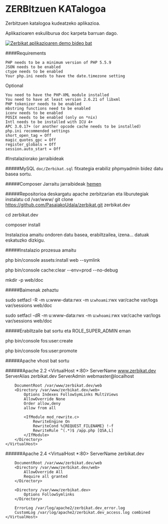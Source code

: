 ZERBItzuen KATalogoa
========================

Zerbitzuen katalogoa kudeatzeko aplikazioa. 

Aplikazioaren eskuliburua doc karpeta barruan dago.

[![Zerbikat aplikazioaren demo bideo bat](http://img.youtube.com/vi/AnE88hGdO7s/0.jpg)](http://www.youtube.com/watch?v=AnE88hGdO7s "Zerbikat aplikazioaren demo bideo bat")


####Requirements

    PHP needs to be a minimum version of PHP 5.5.9
    JSON needs to be enabled
    ctype needs to be enabled
    Your php.ini needs to have the date.timezone setting

   Optional

    You need to have the PHP-XML module installed
    You need to have at least version 2.6.21 of libxml
    PHP tokenizer needs to be enabled
    mbstring functions need to be enabled
    iconv needs to be enabled
    POSIX needs to be enabled (only on *nix)
    Intl needs to be installed with ICU 4+
    APC 3.0.17+ (or another opcode cache needs to be installed)
    php.ini recommended settings
    short_open_tag = Off
    magic_quotes_gpc = Off
    register_globals = Off
    session.auto_start = Off


#Instalaziorako jarraibideak

#####MySQL
``doc/Zerbikat.sql`` fitxategia erabiliz phpmyadmin bidez datu basea sortu.

#####Composer
Jarraitu jarraibideak [hemen](https://getcomposer.org/download/)

#####Repositorioa deskargatu apache zerbitzarian eta liburutegiak instalatu
cd /var/www/
git clone https://github.com/PasaiakoUdala/zerbikat.git zerbikat.dev

cd zerbikat.dev

composer install

Instalazioa amaitu ondoren datu basea, erabiltzailea, izena... datuak eskatuzko dizkigu.

#####Instalazio prozesua amaitu

php bin/console assets:install web --symlink

php bin/console cache:clear --env=prod --no-debug

mkdir -p web/doc

#####Baimenak zehaztu

sudo setfacl -R -m u:www-data:rwx -m u:`whoami`:rwx var/cache var/logs var/sessions web/doc

sudo setfacl -dR -m u:www-data:rwx -m u:`whoami`:rwx var/cache var/logs var/sessions web/doc

#####Erabiltzaile bat sortu eta ROLE_SUPER_ADMIN eman

php bin/console fos:user:create

php bin/console fos:user:promote

#####Apache vhost bat sortu

######Apache 2.2
    <VirtualHost *:80>
        ServerName www.zerbikat.dev
        ServerAlias zerbikat.dev
        ServerAdmin webmaster@localhost

        DocumentRoot /var/www/zerbikat.dev/web
        <Directory /var/www/zerbikat.dev/web>
            Options Indexes FollowSymLinks MultiViews
            AllowOverride None
            Order allow,deny
            allow from all

            <IfModule mod_rewrite.c>
                RewriteEngine On
                RewriteCond %{REQUEST_FILENAME} !-f
                RewriteRule ^(.*)$ /app.php [QSA,L]
            </IfModule>
        </Directory>
    </VirtualHost>


######Apache 2.4
    <VirtualHost *:80>
        ServerName zerbikat.dev

        DocumentRoot /var/www/zerbikat.dev/web
        <Directory /var/www/zerbikat.dev/web>
            AllowOverride All
            Require all granted
        </Directory>

        <Directory /var/www/zerbikat.dev>
            Options FollowSymlinks
        </Directory>

        ErrorLog /var/log/apache2/zerbikat.dev_error.log
        CustomLog /var/log/apache2/zerbikat.dev_access.log combined
    </VirtualHost>

